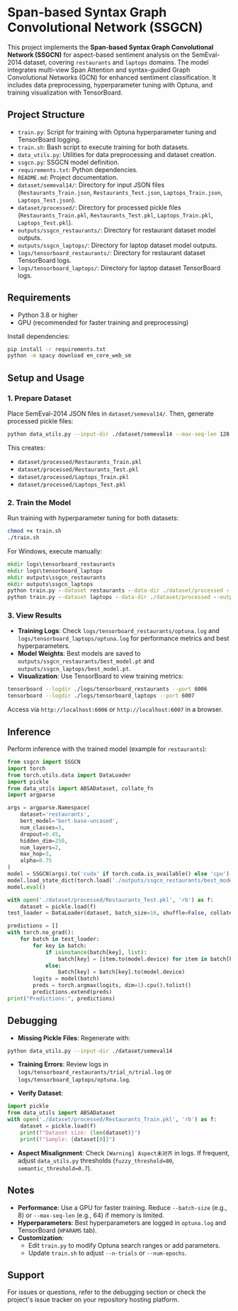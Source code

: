# Span-based Syntax Graph Convolutional Network (SSGCN)

This project implements the **Span-based Syntax Graph Convolutional Network (SSGCN)** for aspect-based sentiment analysis on the SemEval-2014 dataset, covering `restaurants` and `laptops` domains. The model integrates multi-view Span Attention and syntax-guided Graph Convolutional Networks (GCN) for enhanced sentiment classification. It includes data preprocessing, hyperparameter tuning with Optuna, and training visualization with TensorBoard.

## Project Structure

- `train.py`: Script for training with Optuna hyperparameter tuning and TensorBoard logging.
- `train.sh`: Bash script to execute training for both datasets.
- `data_utils.py`: Utilities for data preprocessing and dataset creation.
- `ssgcn.py`: SSGCN model definition.
- `requirements.txt`: Python dependencies.
- `README.md`: Project documentation.
- `dataset/semeval14/`: Directory for input JSON files (`Restaurants_Train.json`, `Restaurants_Test.json`, `Laptops_Train.json`, `Laptops_Test.json`).
- `dataset/processed/`: Directory for processed pickle files (`Restaurants_Train.pkl`, `Restaurants_Test.pkl`, `Laptops_Train.pkl`, `Laptops_Test.pkl`).
- `outputs/ssgcn_restaurants/`: Directory for restaurant dataset model outputs.
- `outputs/ssgcn_laptops/`: Directory for laptop dataset model outputs.
- `logs/tensorboard_restaurants/`: Directory for restaurant dataset TensorBoard logs.
- `logs/tensorboard_laptops/`: Directory for laptop dataset TensorBoard logs.

## Requirements

- Python 3.8 or higher
- GPU (recommended for faster training and preprocessing)

Install dependencies:

```bash
pip install -r requirements.txt
python -m spacy download en_core_web_sm
```

## Setup and Usage

### 1. Prepare Dataset

Place SemEval-2014 JSON files in `dataset/semeval14/`. Then, generate processed pickle files:

```bash
python data_utils.py --input-dir ./dataset/semeval14 --max-seq-len 128 --alpha 1.0 --max-dep-dist 3
```

This creates:
- `dataset/processed/Restaurants_Train.pkl`
- `dataset/processed/Restaurants_Test.pkl`
- `dataset/processed/Laptops_Train.pkl`
- `dataset/processed/Laptops_Test.pkl`

### 2. Train the Model

Run training with hyperparameter tuning for both datasets:

```bash
chmod +x train.sh
./train.sh
```

For Windows, execute manually:

```cmd
mkdir logs\tensorboard_restaurants
mkdir logs\tensorboard_laptops
mkdir outputs\ssgcn_restaurants
mkdir outputs\ssgcn_laptops
python train.py --dataset restaurants --data-dir ./dataset/processed --output-dir ./outputs/ssgcn_restaurants --log-dir ./logs/tensorboard_restaurants --n-trials 10 --num-epochs 20 --seed 1000 --max-hop 3 --alpha 1.0 > logs\tensorboard_restaurants\optuna.log 2>&1
python train.py --dataset laptops --data-dir ./dataset/processed --output-dir ./outputs/ssgcn_laptops --log-dir ./logs/tensorboard_laptops --n-trials 10 --num-epochs 20 --seed 1000 --max-hop 3 --alpha 1.0 > logs\tensorboard_laptops\optuna.log 2>&1
```

### 3. View Results

- **Training Logs**: Check `logs/tensorboard_restaurants/optuna.log` and `logs/tensorboard_laptops/optuna.log` for performance metrics and best hyperparameters.
- **Model Weights**: Best models are saved to `outputs/ssgcn_restaurants/best_model.pt` and `outputs/ssgcn_laptops/best_model.pt`.
- **Visualization**: Use TensorBoard to view training metrics:

```bash
tensorboard --logdir ./logs/tensorboard_restaurants --port 6006
tensorboard --logdir ./logs/tensorboard_laptops --port 6007
```

Access via `http://localhost:6006` or `http://localhost:6007` in a browser.

## Inference

Perform inference with the trained model (example for `restaurants`):

```python
from ssgcn import SSGCN
import torch
from torch.utils.data import DataLoader
import pickle
from data_utils import ABSADataset, collate_fn
import argparse

args = argparse.Namespace(
    dataset='restaurants',
    bert_model='bert-base-uncased',
    num_classes=3,
    dropout=0.45,
    hidden_dim=250,
    num_layers=2,
    max_hop=3,
    alpha=0.75
)
model = SSGCN(args).to('cuda' if torch.cuda.is_available() else 'cpu')
model.load_state_dict(torch.load('./outputs/ssgcn_restaurants/best_model.pt'))
model.eval()

with open('./dataset/processed/Restaurants_Test.pkl', 'rb') as f:
    dataset = pickle.load(f)
test_loader = DataLoader(dataset, batch_size=16, shuffle=False, collate_fn=collate_fn)

predictions = []
with torch.no_grad():
    for batch in test_loader:
        for key in batch:
            if isinstance(batch[key], list):
                batch[key] = [item.to(model.device) for item in batch[key]]
            else:
                batch[key] = batch[key].to(model.device)
        logits = model(batch)
        preds = torch.argmax(logits, dim=1).cpu().tolist()
        predictions.extend(preds)
print("Predictions:", predictions)
```

## Debugging

- **Missing Pickle Files**: Regenerate with:

```bash
python data_utils.py --input-dir ./dataset/semeval14
```

- **Training Errors**: Review logs in `logs/tensorboard_restaurants/trial_n/trial.log` or `logs/tensorboard_laptops/optuna.log`.

- **Verify Dataset**:

```python
import pickle
from data_utils import ABSADataset
with open('./dataset/processed/Restaurants_Train.pkl', 'rb') as f:
    dataset = pickle.load(f)
    print(f"Dataset size: {len(dataset)}")
    print(f"Sample: {dataset[0]}")
```

- **Aspect Misalignment**: Check `[Warning] Aspect未对齐` in logs. If frequent, adjust `data_utils.py` thresholds (`fuzzy_threshold=80`, `semantic_threshold=0.7`).

## Notes

- **Performance**: Use a GPU for faster training. Reduce `--batch-size` (e.g., 8) or `--max-seq-len` (e.g., 64) if memory is limited.
- **Hyperparameters**: Best hyperparameters are logged in `optuna.log` and TensorBoard (`HPARAMS` tab).
- **Customization**:
  - Edit `train.py` to modify Optuna search ranges or add parameters.
  - Update `train.sh` to adjust `--n-trials` or `--num-epochs`.

## Support

For issues or questions, refer to the debugging section or check the project's issue tracker on your repository hosting platform.